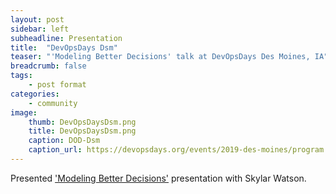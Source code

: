 ```yaml
---
layout: post
sidebar: left
subheadline: Presentation
title:  "DevOpsDays Dsm"
teaser: "'Modeling Better Decisions' talk at DevOpsDays Des Moines, IA"
breadcrumb: false
tags:
    - post format
categories:
    - community
image:
    thumb: DevOpsDaysDsm.png
    title: DevOpsDaysDsm.png
    caption: DOD-Dsm
    caption_url: https://devopsdays.org/events/2019-des-moines/program
---
```

Presented <a href='https://www.youtube.com/watch?v=Ip6ArDkUm4U&list=PLu5A5CyoWE0aYG6Fosb113fD_VQv3-VRn&index=4' target='new'>'Modeling Better Decisions'</a> presentation with Skylar Watson.

